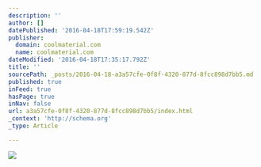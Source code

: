 ```yaml
---
description: ''
author: []
datePublished: '2016-04-18T17:59:19.542Z'
publisher:
  domain: coolmaterial.com
  name: coolmaterial.com
dateModified: '2016-04-18T17:35:17.792Z'
title: ''
sourcePath: _posts/2016-04-18-a3a57cfe-0f8f-4320-877d-8fcc898d7bb5.md
published: true
inFeed: true
hasPage: true
inNav: false
url: a3a57cfe-0f8f-4320-877d-8fcc898d7bb5/index.html
_context: 'http://schema.org'
_type: Article

---
```

![](http://coolmaterial.wpengine.netdna-cdn.com/wp-content/uploads/2012/05/1969-Ferrari-Dino-246-GT.jpg)